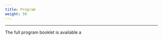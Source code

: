 ```yaml
---
title: Program
weight: 50
---
```


***********************************

The full program booklet is available a